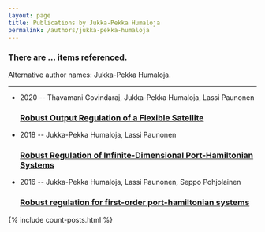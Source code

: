 ```yaml
---
layout: page
title: Publications by Jukka-Pekka Humaloja
permalink: /authors/jukka-pekka-humaloja
---
```


<h3 id="number-posts">There are ... items referenced.</h3>
<p id='info-authors'>Alternative author names: Jukka-Pekka Humaloja.</p>
<hr />
<ul class="post-list">
<li><span class='post-meta'>2020 -- Thavamani Govindaraj, Jukka-Pekka Humaloja, Lassi Paunonen</span><h3><a class='post-link' href="{{ site.baseurl }}/robust-output-regulation-of-a-flexible-satellite">Robust Output Regulation of a Flexible Satellite</a></h3></li>
<li><span class='post-meta'>2018 -- Jukka-Pekka Humaloja, Lassi Paunonen</span><h3><a class='post-link' href="{{ site.baseurl }}/robust-regulation-of-infinite-dimensional-port-hamiltonian-systems">Robust Regulation of Infinite-Dimensional Port-Hamiltonian Systems</a></h3></li>
<li><span class='post-meta'>2016 -- Jukka-Pekka Humaloja, Lassi Paunonen, Seppo Pohjolainen</span><h3><a class='post-link' href="{{ site.baseurl }}/robust-regulation-for-first-order-port-hamiltonian-systems">Robust regulation for first-order port-hamiltonian systems</a></h3></li>

</ul>
{% include count-posts.html %}
